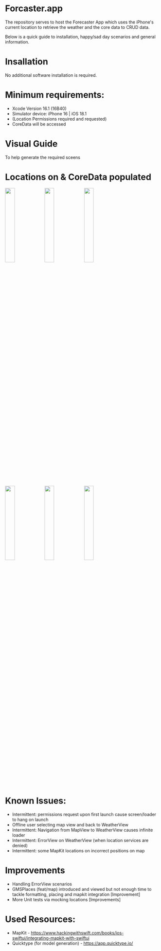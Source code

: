 # Forcaster.app
The repository serves to host the Forecaster App which uses the iPhone's current location to retrieve the weather and the core data to CRUD data.

Below is a quick guide to installation, happy/sad day scenarios and general information.

# Insallation
No additional software installation is required.

# Minimum requirements:
- Xcode Version 16.1 (16B40)
- Simulator device: iPhone 16 | iOS 18.1 
- (Location Permissions required and requested)
- CoreData will be accessed

# Visual Guide
To help generate the required sceens

# Locations on & CoreData populated

<img src="https://github.com/user-attachments/assets/dd3cdb55-621c-444e-ae05-2e862be88253" width=25% height=25%>
<img src="https://github.com/user-attachments/assets/14a885a1-6300-488f-9989-116ecff9a660" width=25% height=25%>
<img src="https://github.com/user-attachments/assets/fda78028-15d6-47ae-a326-51ead8be8818" width=25% height=25%>
<img src="https://github.com/user-attachments/assets/4c5f59fd-8f4d-4d20-92e6-09de789f635f" width=25% height=25%>
<img src="https://github.com/user-attachments/assets/a47f0592-ced0-4cd2-b1d4-54ae5187afd2" width=25% height=25%>
<img src="https://github.com/user-attachments/assets/77dec134-ff7a-4d11-892a-49c40f551a5d" width=25% height=25%>

# Known Issues:
- Intermittent: permissions request upon first launch cause screen/loader to hang on launch
- Offline user selecting map view and back to WeatherView
- Intermittent: Navigation from MapView to WeatherView causes infinite loader
- Intermittent: ErrorView on WeatherView (when location services are denied)
- Intermittent: some MapKit locations on incorrect positions on map

# Improvements
- Handling ErrorView scenarios
- GMSPlaces (feat/map) introduced and viewed but not enough time to tackle formatting, placing and mapkit integration [Improvement]
- More Unit tests via mocking locations [Improvements]

# Used Resources:
- MapKit - https://www.hackingwithswift.com/books/ios-swiftui/integrating-mapkit-with-swiftui
- Quicktype (for model generation) - https://app.quicktype.io/
